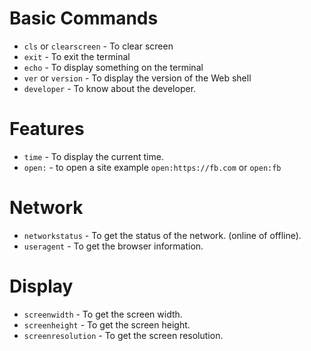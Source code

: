 # Basic Commands
* `cls` or `clearscreen` - To clear screen
* `exit` - To exit the terminal
* `echo` - To display something on the terminal
* `ver` or `version` - To display the version of the Web shell
* `developer` - To know about the developer.

# Features
* `time` - To display the current time.
* `open:` - to open a site example `open:https://fb.com` or `open:fb`

# Network
* `networkstatus` - To get the status of the network. (online of offline).
* `useragent` - To get the browser information.

# Display
* `screenwidth` - To get the screen width.
* `screenheight` - To get the screen height.
* `screenresolution` - To get the screen resolution.